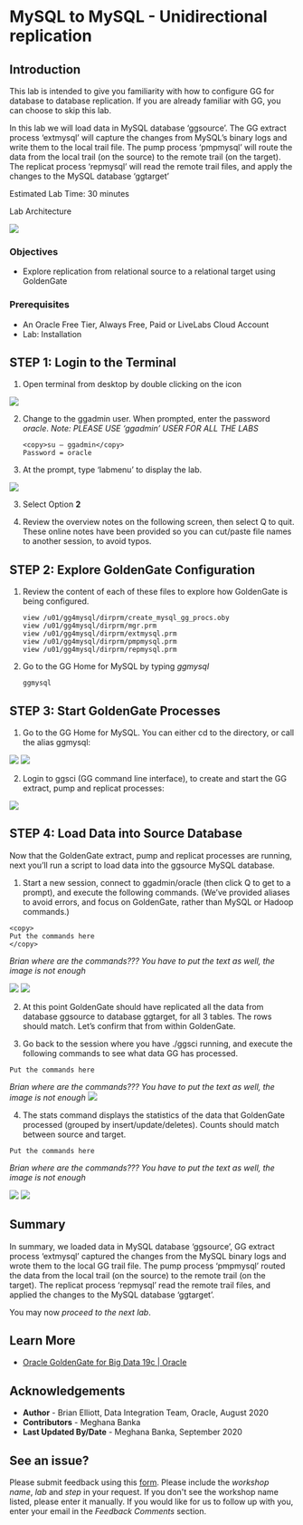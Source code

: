#  MySQL to MySQL - Unidirectional replication

## Introduction

This lab is intended to give you familiarity with how to configure GG for database to database replication. If you are already familiar with GG, you can choose to skip this lab.

In this lab we will load data in MySQL database ‘ggsource’. The GG extract process ‘extmysql’ will capture the changes from MySQL’s binary logs and write them to the local trail file. The pump process ‘pmpmysql’ will route the data from the local trail (on the source) to the remote trail (on the target). The replicat process ‘repmysql’ will read the remote trail files, and apply the changes to the MySQL database ‘ggtarget’

Estimated Lab Time:  30 minutes

Lab Architecture

  ![](./images/image200_1.png)

### Objectives
- Explore replication from relational source to a relational target using GoldenGate

### Prerequisites
* An Oracle Free Tier, Always Free, Paid or LiveLabs Cloud Account
* Lab: Installation

## **STEP 1**: Login to the Terminal

1. Open terminal from desktop by double clicking on the icon

  ![](./images/terminal2.png)

2.  Change to the ggadmin user.  When prompted, enter the password *oracle*.  *Note: PLEASE USE ‘ggadmin’ USER FOR ALL THE LABS*
    ```` 
    <copy>su – ggadmin</copy>
    Password = oracle
    ````

3. At the prompt, type  ‘labmenu’ to display the lab.

  ![](./images/a_labmenu2.png)

3. Select Option **2**

4. Review the overview notes on the following screen, then select Q to quit. These online notes have been provided so you can cut/paste file names to another session, to avoid typos.

## **STEP 2**: Explore GoldenGate Configuration
1. Review the content of each of these files to explore how GoldenGate is being configured.

    ````
    view /u01/gg4mysql/dirprm/create_mysql_gg_procs.oby
    view /u01/gg4mysql/dirprm/mgr.prm
    view /u01/gg4mysql/dirprm/extmysql.prm
    view /u01/gg4mysql/dirprm/pmpmysql.prm
    view /u01/gg4mysql/dirprm/repmysql.prm
    ````

2. Go to the GG Home for MySQL by typing *ggmysql*
    ````
    ggmysql
    ````

## **STEP 3**: Start GoldenGate Processes

1. Go to the GG Home for MySQL. You can either cd to the directory, or call the alias ggmysql:

  ![](./images/a_2.png)
  ![](./images/a3.png)

2. Login to ggsci (GG command line interface), to create and start the GG extract, pump and replicat
processes:

  ![](./images/a4.png)

## **STEP 4**: Load Data into Source Database

Now that the GoldenGate extract, pump and replicat processes are running, next you’ll run a script to load data into the ggsource MySQL database.

1. Start a new session, connect to ggadmin/oracle (then click Q to get to a prompt), and execute the following commands. (We’ve provided aliases to avoid errors, and focus on GoldenGate, rather than MySQL or Hadoop commands.)

  ````
  <copy>
  Put the commands here
  </copy>
  ````
*Brian where are the commands??? You have to put the text as well, the image is not enough*

   ![](./images/a5.png)
   ![](./images/a6.png)

2. At this point GoldenGate should have replicated all the data from database ggsource to database ggtarget, for all 3 tables. The rows should match. Let’s confirm that from within GoldenGate. 
   
3. Go back to the session where you have ./ggsci running, and execute the following commands to see what data GG has processed.
   
  ````
  Put the commands here
  ````
*Brian where are the commands??? You have to put the text as well, the image is not enough*
    ![](./images/a7.png)

4.  The stats command displays the statistics of the data that GoldenGate processed (grouped by insert/update/deletes). Counts should match between source and target.

  ````
  Put the commands here
  ````
*Brian where are the commands??? You have to put the text as well, the image is not enough*

  ![](./images/a8.png)
  ![](./images/a9.png)


## Summary
In summary, we loaded data in MySQL database ‘ggsource’, GG extract process ‘extmysql’ captured the changes from the MySQL binary logs and wrote them to the local GG trail file. The pump process ‘pmpmysql’ routed the data from the local trail (on the source) to the remote trail (on the target). The replicat process ‘repmysql’ read the remote trail files, and applied the changes to the MySQL database ‘ggtarget’.

You may now *proceed to the next lab*.

## Learn More

* [Oracle GoldenGate for Big Data 19c | Oracle](https://www.oracle.com/middleware/data-integration/goldengate/big-data/)

## Acknowledgements
* **Author** - Brian Elliott, Data Integration Team, Oracle, August 2020
* **Contributors** - Meghana Banka
* **Last Updated By/Date** - Meghana Banka, September 2020


## See an issue?
Please submit feedback using this [form](https://apexapps.oracle.com/pls/apex/f?p=133:1:::::P1_FEEDBACK:1). Please include the *workshop name*, *lab* and *step* in your request.  If you don't see the workshop name listed, please enter it manually. If you would like for us to follow up with you, enter your email in the *Feedback Comments* section.
  

